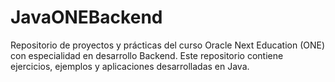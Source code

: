 # JavaONEBackend
Repositorio de proyectos y prácticas del curso Oracle Next Education (ONE) con especialidad en desarrollo Backend. Este repositorio contiene ejercicios, ejemplos y aplicaciones desarrolladas en Java.

